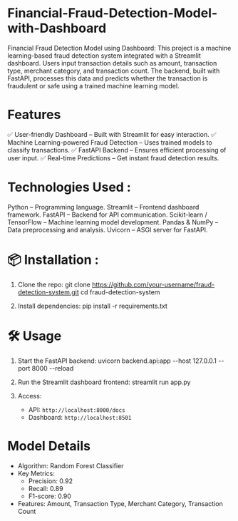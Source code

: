 # Financial-Fraud-Detection-Model-with-Dashboard
Financial Fraud Detection Model using Dashboard: This project is a machine learning-based fraud detection system integrated with a Streamlit dashboard. Users input transaction details such as amount, transaction type, merchant category, and transaction count. The backend, built with FastAPI, processes this data and predicts whether the transaction is fraudulent or safe using a trained machine learning model.

# Features
✅ User-friendly Dashboard – Built with Streamlit for easy interaction.
✅ Machine Learning-powered Fraud Detection – Uses trained models to classify transactions.
✅ FastAPI Backend – Ensures efficient processing of user input.
✅ Real-time Predictions – Get instant fraud detection results.

# Technologies Used :
Python – Programming language.
Streamlit – Frontend dashboard framework.
FastAPI – Backend for API communication.
Scikit-learn / TensorFlow – Machine learning model development.
Pandas & NumPy – Data preprocessing and analysis.
Uvicorn – ASGI server for FastAPI.

# 📦 Installation :
1. Clone the repo:
   git clone https://github.com/your-username/fraud-detection-system.git
   cd fraud-detection-system
   
3. Install dependencies:
   pip install -r requirements.txt
   
# 🛠 Usage
1. Start the FastAPI backend:
   uvicorn backend.api:app --host 127.0.0.1 --port 8000 --reload
   
2. Run the Streamlit dashboard frontend:
   streamlit run app.py
   
3. Access:
   - API: `http://localhost:8000/docs`
   - Dashboard: `http://localhost:8501`

# Model Details
- Algorithm: Random Forest Classifier
- Key Metrics:
  - Precision: 0.92
  - Recall: 0.89
  - F1-score: 0.90
- Features: Amount, Transaction Type, Merchant Category, Transaction Count








